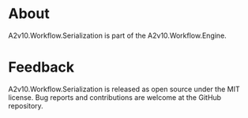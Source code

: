 ﻿# About
A2v10.Workflow.Serialization is part of the A2v10.Workflow.Engine.


# Feedback

A2v10.Workflow.Serialization is released as open source under the MIT license. 
Bug reports and contributions are welcome at the GitHub repository.
